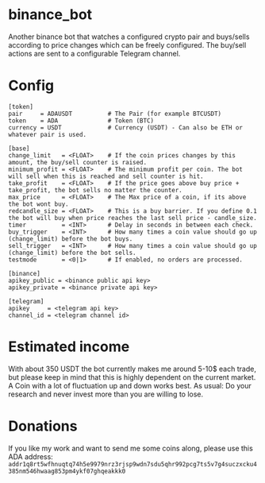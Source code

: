 # binance_bot
Another binance bot that watches a configured crypto pair and buys/sells according to price changes which can be freely
configured. The buy/sell actions are sent to a configurable Telegram channel.

# Config
````
[token]
pair     = ADAUSDT          # The Pair (for example BTCUSDT)
token    = ADA              # Token (BTC)
currency = USDT             # Currency (USDT) - Can also be ETH or whatever pair is used.

[base]
change_limit   = <FLOAT>    # If the coin prices changes by this amount, the buy/sell counter is raised.
minimum_profit = <FLOAT>    # The minimum profit per coin. The bot will sell when this is reached and sell counter is hit.
take_profit    = <FLOAT>    # If the price goes above buy price + take_profit, the bot sells no matter the counter.
max_price      = <FLOAT>    # The Max price of a coin, if its above the bot wont buy.
redcandle_size = <FLOAT>    # This is a buy barrier. If you define 0.1 the bot will buy when price reaches the last sell price - candle_size.
timer          = <INT>      # Delay in seconds in between each check.
buy_trigger    = <INT>      # How many times a coin value should go up (change_limit) before the bot buys.
sell_trigger   = <INT>      # How many times a coin value should go up (change_limit) before the bot sells.
testmode       = <0|1>      # If enabled, no orders are processed.

[binance]
apikey_public = <binance public api key>
apikey_private = <binance private api key>

[telegram]
apikey     = <telegram api key>
channel_id = <telegram channel id>
````

# Estimated income
With about 350 USDT the bot currently makes me around 5-10$ each trade, but please keep in mind that this is highly
dependent on the current market. A Coin with a lot of fluctuation up and down works best. As usual: Do your research and
never invest more than you are willing to lose.

# Donations
If you like my work and want to send me some coins along, please use this ADA address:
``addr1q8rt5wfhnuqtq74h5e9979nrz3rjsp9wdn7sdu5qhr992pcg7ts5v7g4suczxcku4385nm546hwaag853pm4ykf07ghqeakkk0``
